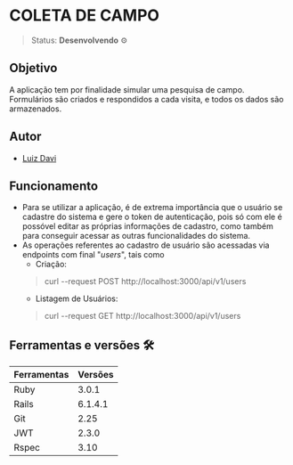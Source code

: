# COLETA DE CAMPO
> Status: **Desenvolvendo** ⚙️<br>

## Objetivo 
A aplicação tem por finalidade simular uma pesquisa de campo. Formulários são criados e respondidos a cada visita, e todos os dados são armazenados.

## Autor
+   [Luiz Davi](https://github.com/luiz-davi)

## Funcionamento

+ Para se utilizar a aplicação, é de extrema importância que o usuário se cadastre do sistema e gere o token de autenticação, pois só com ele é possóvel editar as próprias informações de cadastro, como também para conseguir acessar as outras funcionalidades do sistema.
+ As operações referentes ao cadastro de usuário são acessadas via endpoints com final "*users*", tais como
  + Criação: <br>
  > curl --request POST http://localhost:3000/api/v1/users 
  + Listagem de Usuários: <br>
  > curl --request GET http://localhost:3000/api/v1/users 
## Ferramentas e versões 🛠

Ferramentas | Versões
----------- | ----------
Ruby        | 3.0.1
Rails       | 6.1.4.1
Git         | 2.25
JWT         | 2.3.0
Rspec       | 3.10



